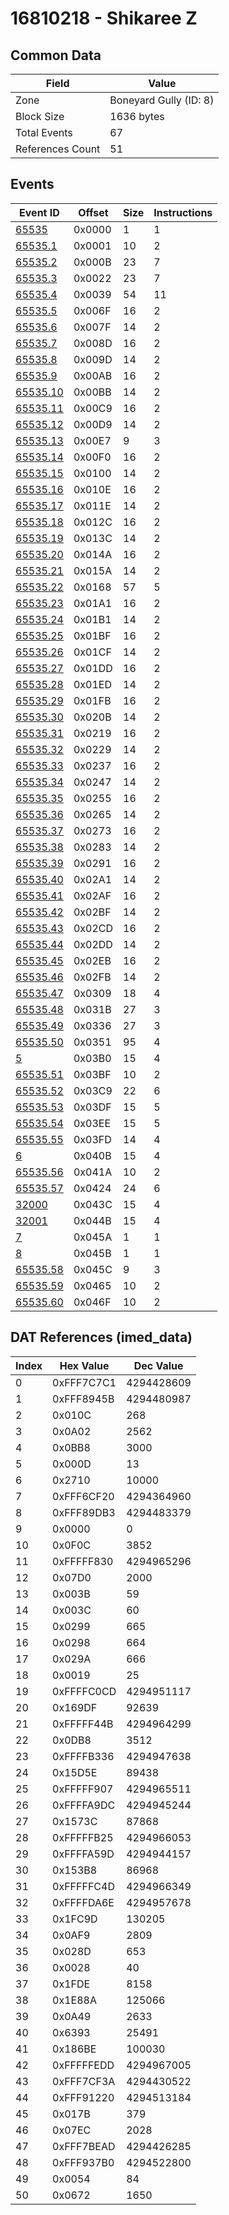 # 16810218 - Shikaree Z

## Common Data

| Field            | Value                  |
|------------------|------------------------|
| Zone             | Boneyard Gully (ID: 8) |
| Block Size       | 1636 bytes             |
| Total Events     | 67                     |
| References Count | 51                     |

## Events

| Event ID                  | Offset   |   Size |   Instructions |
|---------------------------|----------|--------|----------------|
| [65535](./65535.md)       | 0x0000   |      1 |              1 |
| [65535.1](./65535.1.md)   | 0x0001   |     10 |              2 |
| [65535.2](./65535.2.md)   | 0x000B   |     23 |              7 |
| [65535.3](./65535.3.md)   | 0x0022   |     23 |              7 |
| [65535.4](./65535.4.md)   | 0x0039   |     54 |             11 |
| [65535.5](./65535.5.md)   | 0x006F   |     16 |              2 |
| [65535.6](./65535.6.md)   | 0x007F   |     14 |              2 |
| [65535.7](./65535.7.md)   | 0x008D   |     16 |              2 |
| [65535.8](./65535.8.md)   | 0x009D   |     14 |              2 |
| [65535.9](./65535.9.md)   | 0x00AB   |     16 |              2 |
| [65535.10](./65535.10.md) | 0x00BB   |     14 |              2 |
| [65535.11](./65535.11.md) | 0x00C9   |     16 |              2 |
| [65535.12](./65535.12.md) | 0x00D9   |     14 |              2 |
| [65535.13](./65535.13.md) | 0x00E7   |      9 |              3 |
| [65535.14](./65535.14.md) | 0x00F0   |     16 |              2 |
| [65535.15](./65535.15.md) | 0x0100   |     14 |              2 |
| [65535.16](./65535.16.md) | 0x010E   |     16 |              2 |
| [65535.17](./65535.17.md) | 0x011E   |     14 |              2 |
| [65535.18](./65535.18.md) | 0x012C   |     16 |              2 |
| [65535.19](./65535.19.md) | 0x013C   |     14 |              2 |
| [65535.20](./65535.20.md) | 0x014A   |     16 |              2 |
| [65535.21](./65535.21.md) | 0x015A   |     14 |              2 |
| [65535.22](./65535.22.md) | 0x0168   |     57 |              5 |
| [65535.23](./65535.23.md) | 0x01A1   |     16 |              2 |
| [65535.24](./65535.24.md) | 0x01B1   |     14 |              2 |
| [65535.25](./65535.25.md) | 0x01BF   |     16 |              2 |
| [65535.26](./65535.26.md) | 0x01CF   |     14 |              2 |
| [65535.27](./65535.27.md) | 0x01DD   |     16 |              2 |
| [65535.28](./65535.28.md) | 0x01ED   |     14 |              2 |
| [65535.29](./65535.29.md) | 0x01FB   |     16 |              2 |
| [65535.30](./65535.30.md) | 0x020B   |     14 |              2 |
| [65535.31](./65535.31.md) | 0x0219   |     16 |              2 |
| [65535.32](./65535.32.md) | 0x0229   |     14 |              2 |
| [65535.33](./65535.33.md) | 0x0237   |     16 |              2 |
| [65535.34](./65535.34.md) | 0x0247   |     14 |              2 |
| [65535.35](./65535.35.md) | 0x0255   |     16 |              2 |
| [65535.36](./65535.36.md) | 0x0265   |     14 |              2 |
| [65535.37](./65535.37.md) | 0x0273   |     16 |              2 |
| [65535.38](./65535.38.md) | 0x0283   |     14 |              2 |
| [65535.39](./65535.39.md) | 0x0291   |     16 |              2 |
| [65535.40](./65535.40.md) | 0x02A1   |     14 |              2 |
| [65535.41](./65535.41.md) | 0x02AF   |     16 |              2 |
| [65535.42](./65535.42.md) | 0x02BF   |     14 |              2 |
| [65535.43](./65535.43.md) | 0x02CD   |     16 |              2 |
| [65535.44](./65535.44.md) | 0x02DD   |     14 |              2 |
| [65535.45](./65535.45.md) | 0x02EB   |     16 |              2 |
| [65535.46](./65535.46.md) | 0x02FB   |     14 |              2 |
| [65535.47](./65535.47.md) | 0x0309   |     18 |              4 |
| [65535.48](./65535.48.md) | 0x031B   |     27 |              3 |
| [65535.49](./65535.49.md) | 0x0336   |     27 |              3 |
| [65535.50](./65535.50.md) | 0x0351   |     95 |              4 |
| [5](./5.md)               | 0x03B0   |     15 |              4 |
| [65535.51](./65535.51.md) | 0x03BF   |     10 |              2 |
| [65535.52](./65535.52.md) | 0x03C9   |     22 |              6 |
| [65535.53](./65535.53.md) | 0x03DF   |     15 |              5 |
| [65535.54](./65535.54.md) | 0x03EE   |     15 |              5 |
| [65535.55](./65535.55.md) | 0x03FD   |     14 |              4 |
| [6](./6.md)               | 0x040B   |     15 |              4 |
| [65535.56](./65535.56.md) | 0x041A   |     10 |              2 |
| [65535.57](./65535.57.md) | 0x0424   |     24 |              6 |
| [32000](./32000.md)       | 0x043C   |     15 |              4 |
| [32001](./32001.md)       | 0x044B   |     15 |              4 |
| [7](./7.md)               | 0x045A   |      1 |              1 |
| [8](./8.md)               | 0x045B   |      1 |              1 |
| [65535.58](./65535.58.md) | 0x045C   |      9 |              3 |
| [65535.59](./65535.59.md) | 0x0465   |     10 |              2 |
| [65535.60](./65535.60.md) | 0x046F   |     10 |              2 |

## DAT References (imed_data)

|   Index | Hex Value   |   Dec Value |
|---------|-------------|-------------|
|       0 | 0xFFF7C7C1  |  4294428609 |
|       1 | 0xFFF8945B  |  4294480987 |
|       2 | 0x010C      |         268 |
|       3 | 0x0A02      |        2562 |
|       4 | 0x0BB8      |        3000 |
|       5 | 0x000D      |          13 |
|       6 | 0x2710      |       10000 |
|       7 | 0xFFF6CF20  |  4294364960 |
|       8 | 0xFFF89DB3  |  4294483379 |
|       9 | 0x0000      |           0 |
|      10 | 0x0F0C      |        3852 |
|      11 | 0xFFFFF830  |  4294965296 |
|      12 | 0x07D0      |        2000 |
|      13 | 0x003B      |          59 |
|      14 | 0x003C      |          60 |
|      15 | 0x0299      |         665 |
|      16 | 0x0298      |         664 |
|      17 | 0x029A      |         666 |
|      18 | 0x0019      |          25 |
|      19 | 0xFFFFC0CD  |  4294951117 |
|      20 | 0x169DF     |       92639 |
|      21 | 0xFFFFF44B  |  4294964299 |
|      22 | 0x0DB8      |        3512 |
|      23 | 0xFFFFB336  |  4294947638 |
|      24 | 0x15D5E     |       89438 |
|      25 | 0xFFFFF907  |  4294965511 |
|      26 | 0xFFFFA9DC  |  4294945244 |
|      27 | 0x1573C     |       87868 |
|      28 | 0xFFFFFB25  |  4294966053 |
|      29 | 0xFFFFA59D  |  4294944157 |
|      30 | 0x153B8     |       86968 |
|      31 | 0xFFFFFC4D  |  4294966349 |
|      32 | 0xFFFFDA6E  |  4294957678 |
|      33 | 0x1FC9D     |      130205 |
|      34 | 0x0AF9      |        2809 |
|      35 | 0x028D      |         653 |
|      36 | 0x0028      |          40 |
|      37 | 0x1FDE      |        8158 |
|      38 | 0x1E88A     |      125066 |
|      39 | 0x0A49      |        2633 |
|      40 | 0x6393      |       25491 |
|      41 | 0x186BE     |      100030 |
|      42 | 0xFFFFFEDD  |  4294967005 |
|      43 | 0xFFF7CF3A  |  4294430522 |
|      44 | 0xFFF91220  |  4294513184 |
|      45 | 0x017B      |         379 |
|      46 | 0x07EC      |        2028 |
|      47 | 0xFFF7BEAD  |  4294426285 |
|      48 | 0xFFF937B0  |  4294522800 |
|      49 | 0x0054      |          84 |
|      50 | 0x0672      |        1650 |
